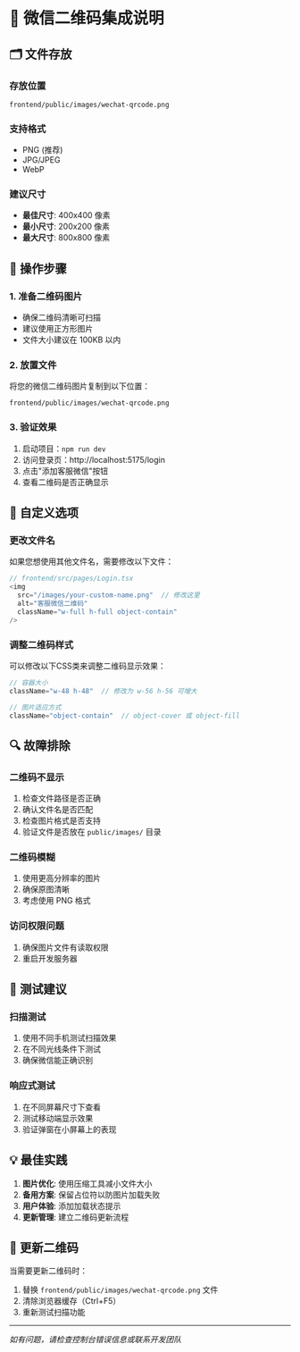 # 📱 微信二维码集成说明

## 🗂️ 文件存放

### 存放位置
```
frontend/public/images/wechat-qrcode.png
```

### 支持格式
- PNG (推荐)
- JPG/JPEG
- WebP

### 建议尺寸
- **最佳尺寸**: 400x400 像素
- **最小尺寸**: 200x200 像素
- **最大尺寸**: 800x800 像素

## 🔧 操作步骤

### 1. 准备二维码图片
- 确保二维码清晰可扫描
- 建议使用正方形图片
- 文件大小建议在 100KB 以内

### 2. 放置文件
将您的微信二维码图片复制到以下位置：
```
frontend/public/images/wechat-qrcode.png
```

### 3. 验证效果
1. 启动项目：`npm run dev`
2. 访问登录页：http://localhost:5175/login
3. 点击"添加客服微信"按钮
4. 查看二维码是否正确显示

## 🎨 自定义选项

### 更改文件名
如果您想使用其他文件名，需要修改以下文件：
```typescript
// frontend/src/pages/Login.tsx
<img 
  src="/images/your-custom-name.png"  // 修改这里
  alt="客服微信二维码" 
  className="w-full h-full object-contain"
/>
```

### 调整二维码样式
可以修改以下CSS类来调整二维码显示效果：
```typescript
// 容器大小
className="w-48 h-48"  // 修改为 w-56 h-56 可增大

// 图片适应方式
className="object-contain"  // object-cover 或 object-fill
```

## 🔍 故障排除

### 二维码不显示
1. 检查文件路径是否正确
2. 确认文件名是否匹配
3. 检查图片格式是否支持
4. 验证文件是否放在 `public/images/` 目录

### 二维码模糊
1. 使用更高分辨率的图片
2. 确保原图清晰
3. 考虑使用 PNG 格式

### 访问权限问题
1. 确保图片文件有读取权限
2. 重启开发服务器

## 📱 测试建议

### 扫描测试
1. 使用不同手机测试扫描效果
2. 在不同光线条件下测试
3. 确保微信能正确识别

### 响应式测试
1. 在不同屏幕尺寸下查看
2. 测试移动端显示效果
3. 验证弹窗在小屏幕上的表现

## 💡 最佳实践

1. **图片优化**: 使用压缩工具减小文件大小
2. **备用方案**: 保留占位符以防图片加载失败
3. **用户体验**: 添加加载状态提示
4. **更新管理**: 建立二维码更新流程

## 🔄 更新二维码

当需要更新二维码时：
1. 替换 `frontend/public/images/wechat-qrcode.png` 文件
2. 清除浏览器缓存（Ctrl+F5）
3. 重新测试扫描功能

---

*如有问题，请检查控制台错误信息或联系开发团队* 